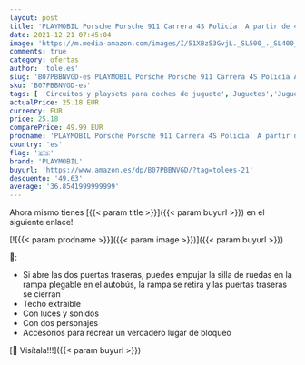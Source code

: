 ```yaml
---
layout: post
title: 'PLAYMOBIL Porsche Porsche 911 Carrera 4S Policía  A partir de 4 años  70066 '
date: 2021-12-21 07:45:04
image: 'https://m.media-amazon.com/images/I/51XBz53GvjL._SL500_._SL400_.jpg'
comments: true
category: ofertas
author: 'tole.es'
slug: 'B07PBBNVGD-es PLAYMOBIL Porsche Porsche 911 Carrera 4S Policía A partir...'
sku: 'B07PBBNVGD-es'
tags: [ 'Circuitos y playsets para coches de juguete','Juguetes','Juguetes y juegos','Vehículos de juguete para niños','playmobil', ]
actualPrice: 25.18 EUR
currency: EUR
price: 25.18
comparePrice: 49.99 EUR
prodname: 'PLAYMOBIL Porsche Porsche 911 Carrera 4S Policía  A partir de 4 años  70066 '
country: 'es'
flag: '🇪🇸'
brand: 'PLAYMOBIL'
buyurl: 'https://www.amazon.es/dp/B07PBBNVGD/?tag=tolees-21'
descuento: '49.63'
average: '36.8541999999999'
---
```


Ahora mismo tienes [{{< param title >}}]({{< param buyurl >}}) en el siguiente enlace!

[![{{< param prodname >}}]({{< param image >}})]({{< param buyurl >}})

🔎:

- Si abre las dos puertas traseras, puedes empujar la silla de ruedas en la rampa plegable en el autobús, la rampa se retira y las puertas traseras se cierran
- Techo extraíble
- Con luces y sonidos
- Con dos personajes
- Accesorios para recrear un verdadero lugar de bloqueo

[🛒 Visítala!!!]({{< param buyurl >}})
